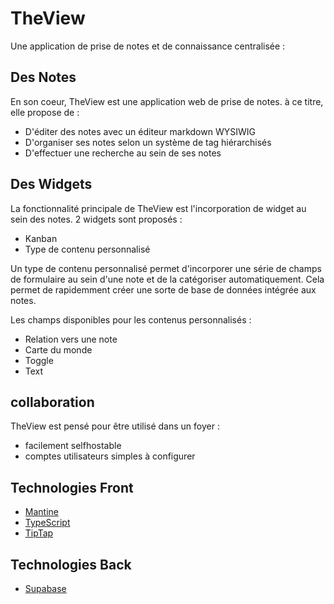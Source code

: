 # TheView

Une application de prise de notes et de connaissance centralisée :

## Des Notes

En son coeur, TheView est une application web de prise de notes. à ce titre, elle propose de :

- D'éditer des notes avec un éditeur markdown WYSIWIG
- D'organiser ses notes selon un système de tag hiérarchisés
- D'effectuer une recherche au sein de ses notes

## Des Widgets

La fonctionnalité principale de TheView est l'incorporation de widget au sein des notes.
2 widgets sont proposés :
- Kanban
- Type de contenu personnalisé

Un type de contenu personnalisé permet d'incorporer une série de champs de formulaire au sein d'une note et de la catégoriser automatiquement.
Cela permet de rapidemment créer une sorte de base de données intégrée aux notes.

Les champs disponibles pour les contenus personnalisés :
- Relation vers une note
- Carte du monde
- Toggle
- Text

## collaboration

TheView est pensé pour être utilisé dans un foyer :
- facilement selfhostable
- comptes utilisateurs simples à configurer 

## Technologies Front

- [Mantine](https://mantine.dev/core/stack/)
- [TypeScript](https://www.typescriptlang.org/)
- [TipTap](https://tiptap.dev/product/editor)

## Technologies Back

- [Supabase](https://supabase.com/docs)



